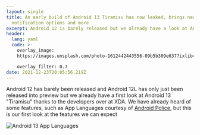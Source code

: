 ```yaml
---
layout: single
title: An early build of Android 13 Tiramisu has now leaked, brings new
  notification options and more
excerpt: Android 12 is barely released but we already have a look at Android 13
header:
  lang: yaml
  code: >-
    overlay_image:
    https://images.unsplash.com/photo-1612442443556-09b5b309e637?ixlib=rb-1.2.1&ixid=MnwxMjA3fDB8MHxwaG90by1wYWdlfHx8fGVufDB8fHx8&auto=format&fit=crop&w=1470&q=80

    overlay_filter: 0.7
date: 2021-12-23T20:05:56.219Z
---
```

Android 12 has barely been released and Android 12L has only just been released into preview but we already have a first look at Android 13 "Tiramisu" thanks to the developers over at XDA. We have already heard of some features, such as App Languages courtesy of [Android Police](https://www.androidpolice.com/android-13-panlingual-per-app-language-feature/), but this is our first look at the features we can expect

![Android 13 App Languages](https://www.xda-developers.com/files/2021/12/Image-1-1-640x1024.jpg "Android 13 App Languages")